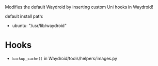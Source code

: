 Modifies the default Waydroid by inserting custom Uni hooks in Waydroid!

default install path:
- ubuntu: "/usr/lib/waydroid"

# Hooks
- `backup_cache()` in Waydroid/tools/helpers/images.py

